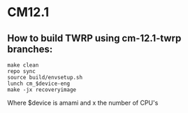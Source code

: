 # CM12.1

## How to build TWRP using cm-12.1-twrp branches:
```
make clean  
repo sync  
source build/envsetup.sh  
lunch cm_$device-eng  
make -jx recoveryimage  
```
Where $device is amami and x the number of CPU's
